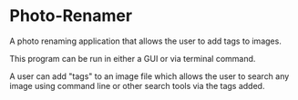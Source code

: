 # Photo-Renamer
A photo renaming application that allows the user to add tags to images. 

This program can be run in either a GUI or via terminal command. 

A user can add "tags" to an image file which allows the user to search any image using command line or other search 
tools via the tags added.
